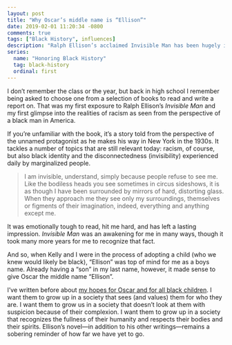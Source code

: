 ```yaml
---
layout: post
title: "Why Oscar’s middle name is “Ellison”"
date: 2019-02-01 11:20:34 -0800
comments: true
tags: ["Black History", influences]
description: "Ralph Ellison’s acclaimed Invisible Man has been hugely influential in my life."
series:
  name: "Honoring Black History"
  tag: black-history
  ordinal: first
---
```


I don’t remember the class or the year, but back in high school I remember being asked to choose one from a selection of books to read and write a report on. That was my first exposure to Ralph Ellison’s <cite>Invisible Man</cite> and my first glimpse into the realities of racism as seen from the perspective of a black man in America.

<!-- more -->

If you’re unfamiliar with the book, it’s a story told from the perspective of the unnamed protagonist as he makes his way in New York in the 1930s. It tackles a number of topics that are still relevant today: racism, of course, but also black identity and the disconnectedness (invisibility) experienced daily by marginalized people.

> I am invisible, understand, simply because people refuse to see me. Like the bodiless heads you see sometimes in circus sideshows, it is as though I have been surrounded by mirrors of hard, distorting glass. When they approach me they see only my surroundings, themselves or figments of their imagination, indeed, everything and anything except me.

It was emotionally tough to read, hit me hard, and has left a lasting impression. <cite>Invisible Man</cite> was an awakening for me in many ways, though it took many more years for me to recognize that fact.

And so, when Kelly and I were in the process of adopting a child (who we knew would likely be black), “Ellison” was top of mind for me as a boys name. Already having a “son” in my last name, however, it made sense to give Oscar the middle name “Ellison”.

I’ve written before about [my hopes for Oscar and for all black children](/notebook/im-voting-for-oscar/). I want them to grow up in a society that sees (and values) them for who they are. I want them to grow us in a society that doesn’t look at them with suspicion because of their complexion. I want them to grow up in a society that recognizes the fullness of their humanity and respects their bodies and their spirits. Ellison’s novel—in addition to his other writings—remains a sobering reminder of how far we have yet to go.
